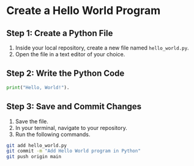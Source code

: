 # Create a Hello World Program

## Step 1: Create a Python File

1. Inside your local repository, create a new file named `hello_world.py`.
2. Open the file in a text editor of your choice.

## Step 2: Write the Python Code

```python
print("Hello, World!").
```
## Step 3: Save and Commit Changes
1. Save the file.
2. In your terminal, navigate to your repository.
3. Run the following commands.

```bash
git add hello_world.py
git commit -m "Add Hello World program in Python"
git push origin main

